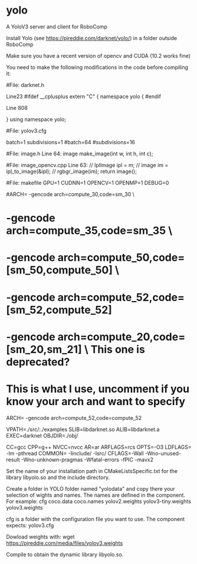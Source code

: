 # yolo

A YoloV3 server and client for RoboComp


Install Yolo (see https://pjreddie.com/darknet/yolo/) in a folder outside RoboComp

Make sure you have a recent version of opencv and CUDA  (10.2 works fine)

You need to make the following modifications in the code before compiling it:

#File: darknet.h

Line23
#ifdef __cplusplus
extern "C" {
	namespace yolo
 {
#endif
 
Line 808

}
using namespace yolo;


#File: yolov3.cfg

batch=1
subdivisions=1
#batch=64
#subdivisions=16

#File: image.h
Line 64:
image make_image(int w, int h, int c);

#File: image_opencv.cpp
Line 63:
//    IplImage ipl = m;
//    image im = ipl_to_image(&ipl);
//    rgbgr_image(im);
      return image();

#File: makefile
GPU=1
CUDNN=1
OPENCV=1
OPENMP=1
DEBUG=0

#ARCH= -gencode arch=compute_30,code=sm_30 \
#      -gencode arch=compute_35,code=sm_35 \
#      -gencode arch=compute_50,code=[sm_50,compute_50] \
#      -gencode arch=compute_52,code=[sm_52,compute_52]
#      -gencode arch=compute_20,code=[sm_20,sm_21] \ This one is deprecated?

# This is what I use, uncomment if you know your arch and want to specify
ARCH= -gencode arch=compute_52,code=compute_52

VPATH=./src/:./examples
SLIB=libdarknet.so
ALIB=libdarknet.a
EXEC=darknet
OBJDIR=./obj/

CC=gcc
CPP=g++
NVCC=nvcc 
AR=ar
ARFLAGS=rcs
OPTS=-O3
LDFLAGS= -lm -pthread 
COMMON= -Iinclude/ -Isrc/
CFLAGS=-Wall -Wno-unused-result -Wno-unknown-pragmas -Wfatal-errors -fPIC -mavx2

Set the name of your installation path in CMakeListsSpecific.txt for the library libyolo.so and the include directory.

Create a folder in YOLO folder named "yolodata" and copy there your selection of wights and names. The names are defined in the component.
For example:
cfg  coco.data  coco.names  yolov2.weights  yolov3-tiny.weights  yolov3.weights

cfg is a folder with the configuration file you want to use. The component expects: yolov3.cfg  

Dowload weights with: wget https://pjreddie.com/media/files/yolov3.weights 

Compile to obtain the dynamic library libyolo.so. 



